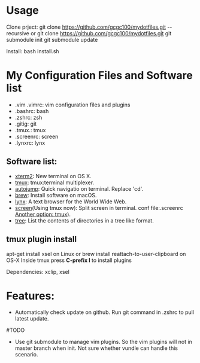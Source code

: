 # Usage
Clone prject:
git clone https://github.com/gcgc100/mydotfiles.git --recursive
or
git clone https://github.com/gcgc100/mydotfiles.git
git submodule init
git submodule update

Install:
bash install.sh

# My Configuration Files and Software list

* .vim .vimrc: vim configuration files and plugins
* .bashrc: bash 
* .zshrc: zsh 
* .gitig: git 
* .tmux.: tmux 
* .screenrc: screen 
* .lynxrc: lynx

## Software list:
* [xterm2](https://www.iterm2.com/): New terminal on OS X.
* [tmux](https://github.com/tmux/tmux): tmux:terminal multiplexer.
* [autojump](https://github.com/wting/autojump): Quick navigatio on terminal. Replace 'cd'.
* [brew](https://brew.sh/): Install software on macOS.
* [lynx](http://lynx.browser.org): A text browser for the World Wide Web.
* [screen](https://www.gnu.org/software/screen/)(Using tmux now): Split screen in terminal. conf file:.screenrc [Another option: tmux](http://tmux.github.io/)).
* [tree](http://www.computerhope.com/unix/tree.htm): List the contents of directories in a tree like format.


## tmux plugin install
apt-get install xsel on Linux or brew install reattach-to-user-clipboard on OS-X
Inside tmux press **C-prefix I** to install plugins

Dependencies: xclip, xsel

# Features:
* Automatically check update on github. Run git command in .zshrc to pull latest update.

#TODO
* Use git submodule to manage vim plugins. So the vim plugins will not in master branch when init. Not sure whether vundle can handle this scenario.
